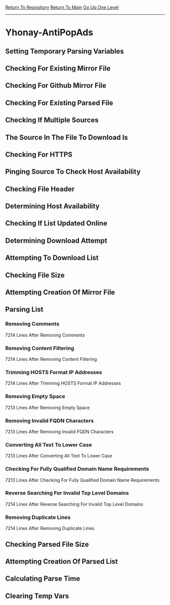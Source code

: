 [Return To Repository](https://github.com/deathbybandaid/piholeparser/)
[Return To Main](https://github.com/deathbybandaid/piholeparser/blob/master/RecentRunLogs/Mainlog.md)
[Go Up One Level](https://github.com/deathbybandaid/piholeparser/blob/master/RecentRunLogs/TopLevelScripts/30-Processing-External-Blacklists.md)
____________________________________
# Yhonay-AntiPopAds
## Setting Temporary Parsing Variables
## Checking For Existing Mirror File
## Checking For Github Mirror File
## Checking For Existing Parsed File
## Checking If Multiple Sources
## The Source In The File To Download Is
## Checking For HTTPS
## Pinging Source To Check Host Availability
## Checking File Header
## Determining Host Availability
## Checking If List Updated Online
## Determining Download Attempt
## Attempting To Download List
## Checking File Size
## Attempting Creation Of Mirror File
## Parsing List
### Removing Comments
7214 Lines After Removing Comments
### Removing Content Filtering
7214 Lines After Removing Content Filtering
### Trimming HOSTS Format IP Addresses
7214 Lines After Trimming HOSTS Format IP Addresses
### Removing Empty Space
7213 Lines After Removing Empty Space
### Removing Invalid FQDN Characters
7213 Lines After Removing Invalid FQDN Characters
### Converting All Text To Lower Case
7213 Lines After Converting All Text To Lower Case
### Checking For Fully Qualified Domain Name Requirements
7213 Lines After Checking For Fully Qualified Domain Name Requirements
### Reverse Searching For Invalid Top Level Domains
7214 Lines After Reverse Searching For Invalid Top Level Domains
### Removing Duplicate Lines
7214 Lines After Removing Duplicate Lines
## Checking Parsed File Size
## Attempting Creation Of Parsed List
## Calculating Parse Time
## Clearing Temp Vars
